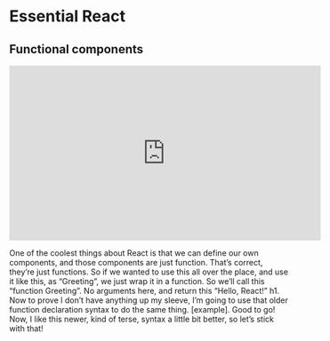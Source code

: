 <Head>
  <title>Learn React | Essential React > Functional components</title>
</Head>

# Essential React

## Functional components

<iframe width="560" height="315" src="https://www.youtube.com/embed/CpwvYhV0DUY" frameborder="0" allow="autoplay; encrypted-media" allowfullscreen></iframe>

One of the coolest things about React is that we can define our own components, and those components are just function. That’s correct, they’re just functions. So if we wanted to use this all over the place, and use it like this, as “Greeting”, we just wrap it in a function. So we’ll call this “function Greeting”. No arguments here, and return this “Hello, React!” h1. Now to prove I don’t have anything up my sleeve, I’m going to use that older function declaration syntax to do the same thing. [example]. Good to go! Now, I like this newer, kind of terse, syntax a little bit better, so let’s stick with that!
